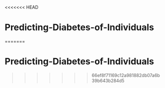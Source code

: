 <<<<<<< HEAD
# Predicting-Diabetes-of-Individuals
=======
# Predicting-Diabetes-of-Individuals
>>>>>>> 66ef8f71169c12a981882db07a6b39b643b284d5
